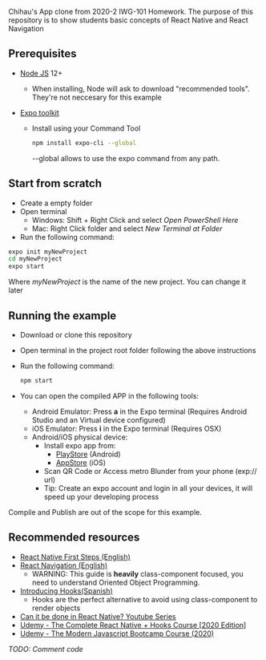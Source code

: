 Chihau's App clone from 2020-2 IWG-101 Homework. The purpose of this repository is to show students basic concepts of React Native and React Navigation



## Prerequisites

- [Node JS](https://nodejs.org/es/) 12+
  
  - When installing, Node will ask to download "recommended tools". They're not neccesary for this example
  
- [Expo toolkit](https://expo.io/learn)

  - Install using your Command Tool

    ```sh
    npm install expo-cli --global
    ```

    --global allows to use the expo command from any path.

## Start from scratch 

- Create a empty folder
- Open terminal
  - Windows: Shift + Right Click and select *Open PowerShell Here*
  - Mac: Right Click folder and select *New Terminal at Folder*
- Run the following command:

```sh
expo init myNewProject
cd myNewProject
expo start
```

Where *myNewProject*  is the name of the new project. You can change it later

## Running the example 

- Download or clone this repository

- Open terminal in the project root folder following the above instructions

- Run the following command:

  ```sh
  npm start
  ```

- You can open the compiled APP in the following tools:

  - Android Emulator: Press **a** in the Expo terminal (Requires Android Studio and an Virtual device configured)
  - iOS Emulator: Press **i** in the Expo terminal (Requires OSX)
  - Android/iOS physical device:
    - Install expo app from:
      - [PlayStore](https://play.google.com/store/apps/details?id=host.exp.exponent&hl=es_CL) (Android)
      - [AppStore](https://apps.apple.com/cl/app/expo-client/id982107779) (iOS)
    - Scan QR Code or Access metro Blunder from your phone (exp:// url)
    - Tip: Create an expo account and login in all your devices, it will speed up your developing process

Compile and Publish are out of the scope for this example.

## Recommended resources

- [React Native First Steps (English)](https://reactnative.dev/docs/getting-started)
- [React Navigation (English)](https://reactnavigation.org/docs/getting-started)
  - WARNING: This guide is **heavily** class-component focused, you need to understand Oriented Object Programming.
- [Introducing Hooks(Spanish)](https://es.reactjs.org/docs/hooks-intro.html)
  - Hooks are the perfect alternative to avoid using class-component to render objects
- [Can it be done in React Native? Youtube Series](https://www.youtube.com/c/wcandillon/playlists)
- [Udemy - The Complete React Native + Hooks Course [2020 Edition]](https://www.udemy.com/course/the-complete-react-native-and-redux-course/)
- [Udemy - The Modern Javascript Bootcamp Course (2020)](https://www.udemy.com/course/javascript-beginners-complete-tutorial/)

*TODO: Comment code*


